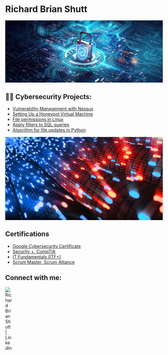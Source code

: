 <h1>Richard Brian Shutt<br/></h1>

![](https://github.com/rbrianshutt/rbrianshutt/blob/main/cybersecurity-grid.jpg)

<h2>👨‍💻 Cybersecurity Projects:</h2>

- [Vulnerability Management with Nessus](https://github.com/rbrianshutt/nessus)
- [Setting Up a Honeypot Virtual Machine](https://github.com/rbrianshutt/honeypot_virtual_machine)
- [File permissions in Linux](https://github.com/rbrianshutt/rbrianshutt/blob/main/File%20permissions%20in%20Linux.pdf)
- [Apply filters to SQL queries](
https://github.com/rbrianshutt/rbrianshutt/blob/main/Apply%20filters%20to%20SQL%20queries.pdf)
- [Algorithm for file updates in Python](https://github.com/rbrianshutt/rbrianshutt/blob/main/Algorithm%20for%20file%20updates%20in%20Python.pdf)

![](https://github.com/rbrianshutt/rbrianshutt/blob/main/cyber_background.jpg)

<h2>Certifications</h2>

- [Google Cybersecurity Certificate](https://github.com/rbrianshutt/rbrianshutt/blob/main/GoogleCybersecurityCertificate_Badge20241012-7-ff24xl.pdf)
- [Security +, CompTIA](https://github.com/rbrianshutt/rbrianshutt/blob/main/CompTIA%20Security%2B%20ce%20certificate.pdf)
- [IT Fundamentals (ITF+)](https://github.com/rbrianshutt/rbrianshutt/blob/main/CompTIA%20IT%20Fundamentals%20(ITF%2B)%20Certification%20certificate.pdf)
- [Scrum Master, Scrum Alliance](https://github.com/rbrianshutt/rbrianshutt/blob/main/Richard%20Brian%20Shutt-ScrumAlliance_CSM_Certificate.pdf)


<h2>Connect with me:</h2>

[<img align="left" alt="Richard Brian Shutt | LinkedIn" width="22px" src="https://cdn.jsdelivr.net/npm/simple-icons@v3/icons/linkedin.svg" />][linkedin]



[linkedin]: https://www.linkedin.com/in/richard-brian-shutt-28bb16177/


